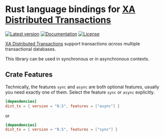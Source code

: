# Rust language bindings for [XA Distributed Transactions](https://pubs.opengroup.org/onlinepubs/009680699/toc.pdf)

[![Latest version](https://img.shields.io/crates/v/dist_tx.svg)](https://crates.io/crates/dist_tx)
[![Documentation](https://docs.rs/dist_tx/badge.svg)](https://docs.rs/dist_tx)
[![License](https://img.shields.io/crates/l/dist_tx.svg)](https://github.com/emabee/dist_tx)

[XA Distributed Transactions](https://pubs.opengroup.org/onlinepubs/009680699/toc.pdf)
support transactions _across_ multiple transactional databases.

This library can be used in synchronous or in asynchronous contexts.

## Crate Features

Technically, the features `sync` and `async` are both optional features,
usually you need exactly one of them. Select the feature `sync` or `async` explicitly.

```toml
[dependencies]
dist_tx = { version = "0.5", features = ["async"] }
```

or

```toml
[dependencies]
dist_tx = { version = "0.5", features = ["sync"] }
```
